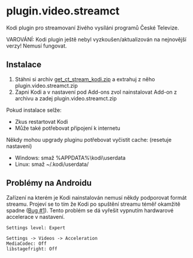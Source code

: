 plugin.video.streamct
=====================
Kodi plugin pro streamovaní živého vysíláni programů České Televize.

VAROVÁNÍ: Kodi plugin ještě nebyl vyzkoušen/aktualizován na nejnovější verzy! Nemusí fungovat.

Instalace
---------

1. Stáhni si archiv [get_ct_stream_kodi.zip](https://github.com/kunesj/GetCTStream/releases) a extrahuj z něho plugin.video.streamct.zip
2. Zapni Kodi a v nastavení pod Add-ons zvol nainstalovat Add-on z archivu a zadej plugin.video.streamct.zip

Pokud instalace selže:
- Zkus restartovat Kodi
- Může také potřebovat připojení k internetu

Někdy mohou upgrady pluginu potřebovat vyčistit cache: (resetuje nastaveni)
- Windows: smaž %APPDATA%\kodi\userdata
- Linux: smaž ~/.kodi/userdata/

Problémy na Androidu
--------------------
Zařízení na kterém je Kodi nainstalován nemusí někdy podporovat formát streamu. Projeví se to tím že Kodi po spuštění streamu téměř okamžitě spadne ([Bug #1](https://github.com/kunesj/GetCTStream/issues/1)). Tento problém se dá vyřešit vypnutím hardwarové accelerace v nastavení.

```
Settings level: Expert

Settings -> Videos -> Acceleration
MediaCodec: Off
libstagefright: Off
```
